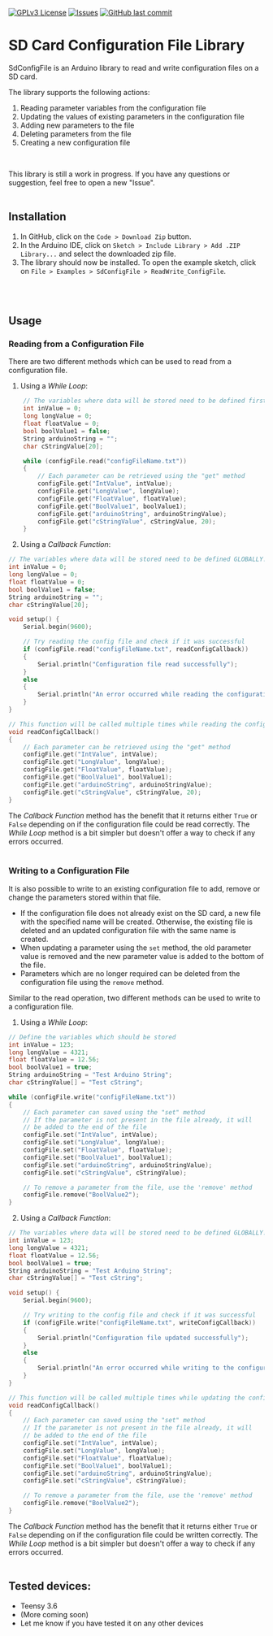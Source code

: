 [![GPLv3 License](https://img.shields.io/badge/License-MIT-yellow.svg)](https://opensource.org/licenses/)
[![Issues](https://img.shields.io/github/issues-raw/chillibasket/SdConfigFile.svg?maxAge=25000)](https://github.com/chillibasket/SdConfigFile/issues)
[![GitHub last commit](https://img.shields.io/github/last-commit/chillibasket/SdConfigFile.svg?style=flat)](https://github.com/chillibasket/SdConfigFile/commits/master)

# SD Card Configuration File Library
SdConfigFile is an Arduino library to read and write configuration files on a SD card.
<br />

The library supports the following actions:
1. Reading parameter variables from the configuration file
2. Updating the values of existing parameters in the configuration file
3. Adding new parameters to the file
4. Deleting parameters from the file
5. Creating a new configuration file
<br />

This library is still a work in progress. If you have any questions or suggestion, feel free to open a new "Issue".
<br />
<br />


## Installation
1. In GitHub, click on the `Code > Download Zip` button.
2. In the Arduino IDE, click on `Sketch > Include Library > Add .ZIP Library...` and select the downloaded zip file.
3. The library should now be installed. To open the example sketch, click on `File > Examples > SdConfigFile > ReadWrite_ConfigFile`.
<br />
<br />


## Usage

### Reading from a Configuration File
There are two different methods which can be used to read from a configuration file.
1. Using a *While Loop*:
```cpp
	// The variables where data will be stored need to be defined first
	int inValue = 0;
	long longValue = 0;
	float floatValue = 0;
	bool boolValue1 = false;
	String arduinoString = "";
	char cStringValue[20];

	while (configFile.read("configFileName.txt"))
	{
		// Each parameter can be retrieved using the "get" method
		configFile.get("IntValue", intValue);
		configFile.get("LongValue", longValue);
		configFile.get("FloatValue", floatValue);
		configFile.get("BoolValue1", boolValue1);
		configFile.get("arduinoString", arduinoStringValue);
		configFile.get("cStringValue", cStringValue, 20);
	}
```

2. Using a *Callback Function*:
```cpp
// The variables where data will be stored need to be defined GLOBALLY!
int inValue = 0;
long longValue = 0;
float floatValue = 0;
bool boolValue1 = false;
String arduinoString = "";
char cStringValue[20];

void setup() { 
	Serial.begin(9600);

	// Try reading the config file and check if it was successful
	if (configFile.read("configFileName.txt", readConfigCallback))
	{
		Serial.println("Configuration file read successfully");
	}
	else
	{
		Serial.println("An error occurred while reading the configuration file");
	}
}

// This function will be called multiple times while reading the config file
void readConfigCallback()
{
	// Each parameter can be retrieved using the "get" method
	configFile.get("IntValue", intValue);
	configFile.get("LongValue", longValue);
	configFile.get("FloatValue", floatValue);
	configFile.get("BoolValue1", boolValue1);
	configFile.get("arduinoString", arduinoStringValue);
	configFile.get("cStringValue", cStringValue, 20);
}
```

The *Callback Function* method has the benefit that it returns either `True` or `False` depending on if the configuration file could be read correctly. The *While Loop* method is a bit simpler but doesn't offer a way to check if any errors occurred.
<br />
<br />


### Writing to a Configuration File
It is also possible to write to an existing configuration file to add, remove or change the parameters stored within that file.
* If the configuration file does not already exist on the SD card, a new file with the specified name will be created. Otherwise, the existing file is deleted and an updated configuration file with the same name is created.
* When updating a parameter using the `set` method, the old parameter value is removed and the new parameter value is added to the bottom of the file.
* Parameters which are no longer required can be deleted from the configuration file using the `remove` method.

Similar to the read operation, two different methods can be used to write to a configuration file.
1. Using a *While Loop*:
```cpp
// Define the variables which should be stored
int inValue = 123;
long longValue = 4321;
float floatValue = 12.56;
bool boolValue1 = true;
String arduinoString = "Test Arduino String";
char cStringValue[] = "Test cString";

while (configFile.write("configFileName.txt"))
{
	// Each parameter can saved using the "set" method
	// If the parameter is not present in the file already, it will
	// be added to the end of the file
	configFile.set("IntValue", intValue);
	configFile.set("LongValue", longValue);
	configFile.set("FloatValue", floatValue);
	configFile.set("BoolValue1", boolValue1);
	configFile.set("arduinoString", arduinoStringValue);
	configFile.set("cStringValue", cStringValue);

	// To remove a parameter from the file, use the 'remove' method
	configFile.remove("BoolValue2");
}
```

2. Using a *Callback Function*:
```cpp
// The variables where data will be stored need to be defined GLOBALLY!
int inValue = 123;
long longValue = 4321;
float floatValue = 12.56;
bool boolValue1 = true;
String arduinoString = "Test Arduino String";
char cStringValue[] = "Test cString";

void setup() { 
	Serial.begin(9600);

	// Try writing to the config file and check if it was successful
	if (configFile.write("configFileName.txt", writeConfigCallback))
	{
		Serial.println("Configuration file updated successfully");
	}
	else
	{
		Serial.println("An error occurred while writing to the configuration file");
	}
}

// This function will be called multiple times while updating the config file
void readConfigCallback()
{
	// Each parameter can saved using the "set" method
	// If the parameter is not present in the file already, it will
	// be added to the end of the file
	configFile.set("IntValue", intValue);
	configFile.set("LongValue", longValue);
	configFile.set("FloatValue", floatValue);
	configFile.set("BoolValue1", boolValue1);
	configFile.set("arduinoString", arduinoStringValue);
	configFile.set("cStringValue", cStringValue);

	// To remove a parameter from the file, use the 'remove' method
	configFile.remove("BoolValue2");
}
```

The *Callback Function* method has the benefit that it returns either `True` or `False` depending on if the configuration file could be written correctly. The *While Loop* method is a bit simpler but doesn't offer a way to check if any errors occurred.
<br />
<br />


## Tested devices:
* Teensy 3.6
* (More coming soon)
* Let me know if you have tested it on any other devices
